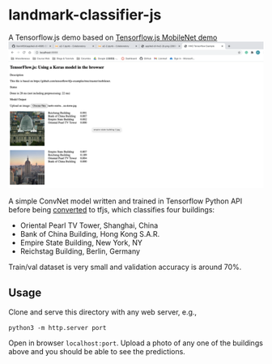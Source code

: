 # landmark-classifier-js

A Tensorflow.js demo based on [Tensorflow.js MobileNet demo](https://github.com/tensorflow/tfjs-examples/tree/master/mobilenet)
![building classification sample](./building_classification_sample.png)

A simple ConvNet model written and trained in Tensorflow Python API before being [converted](https://www.tensorflow.org/js/guide/conversion) to tfjs, which classifies four buildings:
 - Oriental Pearl TV Tower, Shanghai, China
 - Bank of China Building, Hong Kong S.A.R.
 - Empire State Building, New York, NY
 - Reichstag Building, Berlin, Germany

Train/val dataset is very small and validation accuracy is around 70%.
  
## Usage
Clone and serve this directory with any web server, e.g.,
```
python3 -m http.server port
```

Open in browser `localhost:port`. Upload a photo of any one of the buildings above and you should be able to see the predictions.
